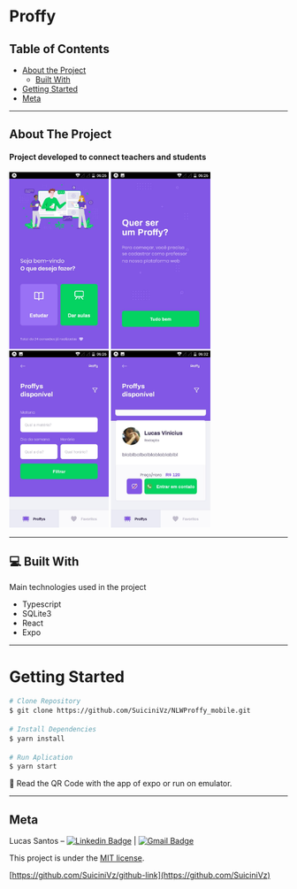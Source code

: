 # Proffy

## Table of Contents

* [About the Project](#about-the-project)
  * [Built With](#computer-built-with)
* [Getting Started](#getting-started)
* [Meta](#meta)

---

<!-- ABOUT THE PROJECT -->
## About The Project

#### Project developed to connect teachers and students

<div>
  <img src="./gitImg/LandingPage.jpg" width="180">
  <img src="./gitImg/GiveClasses.jpg" width="180">
  <img src="./gitImg/StudyFilter.jpg" width="180">
  <img src="./gitImg/Study.jpg" width="180">
</div>

---

## :computer: Built With

Main technologies used in the project

* Typescript 
* SQLite3
* React    
* Expo

---

<!-- GETTING STARTED -->
# Getting Started

```bash
# Clone Repository
$ git clone https://github.com/SuiciniVz/NLWProffy_mobile.git

# Install Dependencies
$ yarn install

# Run Aplication
$ yarn start
```
:eyes: Read the QR Code with the app of expo or run on emulator.

---

## Meta

Lucas Santos – [![Linkedin Badge](https://img.shields.io/badge/-LucasSantos-blue?style=flat-square&logo=Linkedin&logoColor=white&link=https://linkedin.com/in/lucas-santos-4519aa1b0/)](https://www.linkedin.com/in/lucas-santos-4519aa1b0/) 
| 
[![Gmail Badge](https://img.shields.io/badge/-lucasparaipaba113@gmail.com-c14438?style=flat-square&logo=Gmail&logoColor=white&link=mailto:lucasparaipaba113@gmail.com)](mailto:lucasparaipaba113@gmail.com)

This project is under the [MIT license](./LICENSE).

[https://github.com/SuiciniVz/github-link](https://github.com/SuiciniVz)

